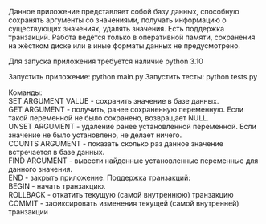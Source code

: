 Данное приложение представляет собой базу данных, способную сохранять аргументы со значениями,
получать информацию о существующих значениях, удалять значения.
Есть поддержка транзакций. Работа ведётся только в оперативной памяти, сохранения
на жёстком диске или в иные форматы данных не предусмотрено.

Для запуска приложения требуется наличие python 3.10

Запустить приложение: python main.py
Запустить тесты: python tests.py

Команды:
<br>        SET ARGUMENT VALUE - сохранить значение в базе данных.
<br>        GET ARGUMENT  - получить, ранее сохраненную переменную. Если такой переменной
                        не было сохранено, возвращает NULL.
<br>        UNSET ARGUMENT  - удаление ранее установленной переменной. Если значение не было
                          установлено, не делает ничего.
<br>        COUNTS ARGUMENT - показать сколько раз данное значение встречается в базе данных.
<br>        FIND ARGUMENT - вывести найденные установленные переменные для данного значения.
<br>        END - закрыть приложение.
Поддержка транзакций:
<br>        BEGIN - начать транзакцию.
<br>        ROLLBACK - откатить текущую (самой внутреннюю) транзакцию
<br>        COMMIT - зафиксировать изменения текущей (самой внутренней) транзакции


